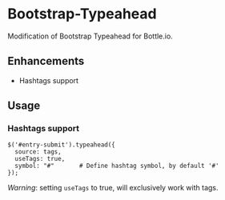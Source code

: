 # Bootstrap-Typeahead

Modification of Bootstrap Typeahead for Bottle.io.

## Enhancements

 - Hashtags support

## Usage

### Hashtags support

    $('#entry-submit').typeahead({
      source: tags,
      useTags: true,
      symbol: "#"       # Define hashtag symbol, by default '#'
    });

*Warning*: setting `useTags` to true, will exclusively work with tags.

